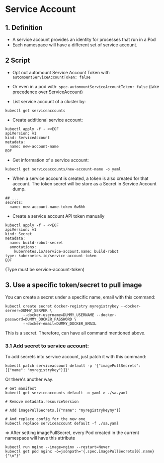 # Service Account

## 1. Definition

-   A service account provides an identity for processes that run in a Pod
-   Each namespace will have a different set of service account.

## 2 Script

-   Opt out automount Service Account Token with `automountServiceAccountToken: false`
-   Or even in a pod with: `spec.automountServiceAccountToken: false` (take precedence over ServiceAccount)

-   List service account of a cluster by:

```
kubectl get serviceaccounts
```

-   Create additional service account:

```
kubectl apply -f - <<EOF
apiVersion: v1
kind: ServiceAccount
metadata:
  name: new-account-name
EOF

```

-   Get information of a service account:

```
kubectl get serviceaccounts/new-account-name -o yaml
```

-   When a service account is created, a token is also created for that account.
    The token secret will be store as a Secret in Service Account dump.

```
## ...
secrets:
  name: new-account-name-token-6w6hh
```

-   Create a service account API token manually

```
kubectl apply -f - <<EOF
apiVersion: v1
kind: Secret
metadata:
  name: build-robot-secret
  annotations:
    kubernetes.io/service-account.name: build-robot
type: kubernetes.io/service-account-token
EOF
```

(Type must be service-account-token)

## 3. Use a specific token/secret to pull image

You can create a secret under a specific name, email with this command:

```
kubectl create secret docker-registry myregistrykey --docker-server=DUMMY_SERVER \
        --docker-username=DUMMY_USERNAME --docker-password=DUMMY_DOCKER_PASSWORD \
        --docker-email=DUMMY_DOCKER_EMAIL
```

This is a secret. Therefore, can have all command mentioned above.

### 3.1 Add secret to service account:

To add secrets into service account, just patch it with this command:

```
kubectl patch serviceaccount default -p '{"imagePullSecrets": [{"name": "myregistrykey"}]}'
```

Or there's another way:

```
# Get manifest
kubectl get serviceaccounts default -o yaml > ./sa.yaml

# Remove metadata.resourceVersion

# Add imagePullSecrets.[{"name": "myregistrykeymy"}]

# And replace config for the new one
kubectl replace serviceaccount default -f ./sa.yaml
```

=> After setting imagePullSecret, every Pod created in the current namespace will have this attribute

```
kubectl run nginx --image=nginx --restart=Never
kubectl get pod nginx -o=jsonpath='{.spec.imagePullSecrets[0].name}{"\n"}'
```
